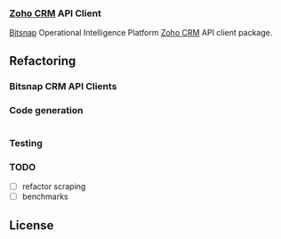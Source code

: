 ### [Zoho CRM]() API Client

[Bitsnap](https://bitsnap.io) Operational Intelligence Platform [Zoho CRM]() API client package.

## Refactoring

### Bitsnap CRM API Clients

### Code generation

```bash

```

### Testing

### TODO
 - [ ] refactor scraping
 - [ ] benchmarks

## License
